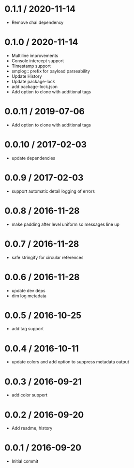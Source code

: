 
0.1.1 / 2020-11-14
==================

  * Remove chai dependency

0.1.0 / 2020-11-14
==================

  * Multiline improvements
  * Console intercept support
  * Timestamp support
  * smplog:: prefix for payload parseability
  * Update History
  * Update package-lock
  * add package-lock.json
  * Add option to clone with additional tags

0.0.11 / 2019-07-06
===================

  * Add option to clone with additional tags

0.0.10 / 2017-02-03
===================

  * update dependencies

0.0.9 / 2017-02-03
==================

  * support automatic detail logging of errors

0.0.8 / 2016-11-28
==================

  * make padding after level uniform so messages line up

0.0.7 / 2016-11-28
==================

  * safe stringify for circular references

0.0.6 / 2016-11-28
==================

  * update dev deps
  * dim log metadata

0.0.5 / 2016-10-25
==================

  * add tag support

0.0.4 / 2016-10-11
==================

  * update colors and add option to suppress metadata output

0.0.3 / 2016-09-21
==================

  * add color support

0.0.2 / 2016-09-20
==================

  * Add readme, history

0.0.1 / 2016-09-20
==================

  * Initial commit
